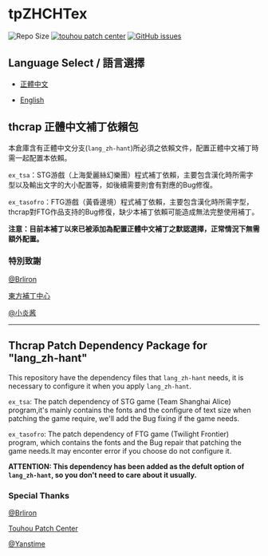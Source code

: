 # tpZHCHTex

![Repo Size](https://img.shields.io/github/repo-size/RetroCyber/tpZHCHTex.svg?label=RepoSize&style=flat-square)
[![touhou patch center](https://img.shields.io/badge/Require-thcrap-yellow.svg?style=flat-square)](http://thpatch.net)
[![GitHub issues](https://img.shields.io/github/issues/RetroCyber/tpZHCHTex.svg?label=Issues&style=flat-square)](https://github.com/RetroCyber/tpZHCHTex/issues)

## Language Select / 語言選擇

- [正體中文](#thcrap-正體中文補丁依賴包)

- [English](#thcrap-patch-dependency-package-for-langzh-hant)

## thcrap 正體中文補丁依賴包

本倉庫含有正體中文分支(```lang_zh-hant```)所必須之依賴文件，配置正體中文補丁時需一起配置本依賴。

```ex_tsa```：STG游戲（上海愛麗絲幻樂團）程式補丁依賴，主要包含漢化時所需字型以及輸出文字的大小配置等，如後續需要則會有對應的Bug修復。

```ex_tasofro```：FTG游戲（黃昏邊境）程式補丁依賴，主要包含漢化時所需字型，thcrap對FTG作品支持的Bug修復，缺少本補丁依賴可能造成無法完整使用補丁。

**注意：目前本補丁以來已被添加為配置正體中文補丁之默認選擇，正常情況下無需額外配置。**

### 特別致謝

[@Brliron](https://github.com/brliron)

[東方補丁中心](https://thpatch.net)

[@小炎酱](https://github.com/Yanstory)

---

## Thcrap Patch Dependency Package for "lang_zh-hant"

This repository have the dependency files that ```lang_zh-hant``` needs, it is necessary to configure it when you apply ```lang_zh-hant```.

```ex_tsa```: The patch dependency of STG game (Team Shanghai Alice) program,it's mainly contains the fonts and the configure of text size when patching the game require, we'll add the Bug fixing if the game needs.

```ex_tasofro```: The patch dependency of FTG game (Twilight Frontier) program, which contains the fonts and the Bug repair that patching the game needs.It may enconter error if you choose do not configure it.

**ATTENTION: This dependency has been added as the defult option of ```lang_zh-hant```, so you don't need to care about it usually.**

### Special Thanks

[@Brliron](https://github.com/brliron)

[Touhou Patch Center](https://thpatch.net)

[@Yanstime](https://github.com/Yanstory)